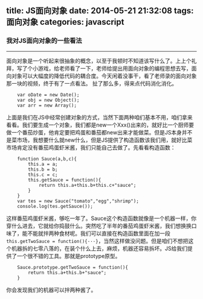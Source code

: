 title: JS面向对象
date: 2014-05-21 21:32:08
tags: 面向对象
categories: javascript
---
### 我对JS面向对象的一些看法 ###
----------
面向对象是一个听起来很抽象的概念，以至于我顿时不知道该写什么了。上上个礼拜，写了个小游戏，给老师看了一下，老师给提出用面向对象的编程思想去写，面向对象可以大幅度的降低代码的耦合度。今天闲着没事干，看了老师录的面向对象那一块的视频，终于有了一点看法。
扯了那么多，得来点代码消化消化。
```
	var oDate = new Date();
	var obj = new Object();
	var arr = new Array();
```
上面是我们在JS中经常创建对象的方式，当然下面两种咱们基本不用，咱们拿来看看。我们要生成一个对象，我们都是new一个Xxx()出来的，就好比一个厨师要做一个番茄炒蛋，他肯定要把鸡蛋和番茄都new出来才能做菜。但是JS本身并不是菜市场，我想要什么就new什么，但是JS提供了构造函数该我们用，就好比菜市场肯定没有番茄鸡蛋虾米酱，我们只能自己去做了。先看看构造函数： 
<!-- more -->
```
	function Sauce(a,b,c){
		this.a = a;
		this.b = b;
		this.c = c;
		this.getSauce = function(){
			return this.a+this.b+this.c+"sauce";
		}
	}
	var tes = new Sauce("tomato","egg","shrimp");
	console.log(tes.getSauce());
```
这样番茄鸡蛋虾米酱，够吃一年了。Sauce这个构造函数就像是一个机器一样，你穿什么进去，它就给你捣鼓什么。突然吃了半年的番茄鸡蛋虾米酱，我们想换换口味了，能不能就拌两种食材呢。我们可以直接在构造函数里面在加一段`this.getTwoSauce = function(){···}`，当然这样做没问题。但是咱们不想把这个机器拆的七零八落的，在装个什么上去，麻烦，机器还容易拆坏。JS给我们提供了一个很不错的工具。那就是prototype原型。
```
	Sauce.prototype.getTwoSauce = function(){
		return this.a+this.b+"sauce";
	}
```
你会发现我们的机器可以拌两种酱了。